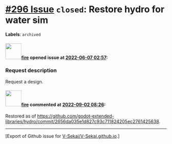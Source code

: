 # [\#296 Issue](https://github.com/V-Sekai/V-Sekai.github.io/issues/296) `closed`: Restore hydro for water sim
**Labels**: `archived`


#### <img src="https://avatars.githubusercontent.com/u/32321?u=c2e06a3d2b49a467aa907e54aa259516440267cc&v=4" width="50">[fire](https://github.com/fire) opened issue at [2022-06-07 02:57](https://github.com/V-Sekai/V-Sekai.github.io/issues/296):

### Request description

Request a design.

#### <img src="https://avatars.githubusercontent.com/u/32321?u=c2e06a3d2b49a467aa907e54aa259516440267cc&v=4" width="50">[fire](https://github.com/fire) commented at [2022-09-02 08:26](https://github.com/V-Sekai/V-Sekai.github.io/issues/296#issuecomment-1235219935):

Restored as of https://github.com/godot-extended-libraries/hydro/commit/2656da035e1d827c93c711824205ec2761425638.


-------------------------------------------------------------------------------



[Export of Github issue for [V-Sekai/V-Sekai.github.io](https://github.com/V-Sekai/V-Sekai.github.io).]
